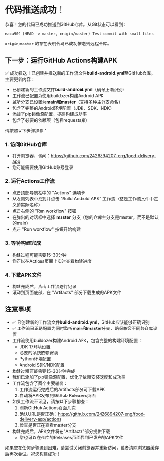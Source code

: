 # 代码推送成功！

恭喜！您的代码已成功推送到GitHub仓库。从Git状态可以看到：

```
eaca909 (HEAD -> master, origin/master) Test commit with small files
```

`origin/master` 的存在表明代码已成功推送到远程仓库。

## 下一步：运行GitHub Actions构建APK

✅ 成功推送！已创建并推送新的工作流文件**build-android.yml**至GitHub仓库。主要更新内容：

- 已创建新的工作流文件**build-android.yml**（确保正确识别）
- 工作流已配置为使用buildozer构建Android APK
- 监听分支已设置为**main和master**（支持多种主分支命名）
- 包含了完整的Android环境配置（JDK、SDK、NDK）
- 添加了pip镜像源配置，提高构建成功率
- 包含了必要的依赖项（包括requests库）

请按照以下步骤操作：

### 1. 访问GitHub仓库
- 打开浏览器，访问：https://github.com/2426894207-eng/food-delivery-app
- 您可能需要使用GitHub账号登录

### 2. 运行Actions工作流
- 点击顶部导航栏中的 "Actions" 选项卡
- 从左侧列表中找到并点击 "Build Android APK" 工作流（这是工作流文件中定义的实际名称）
- 点击右侧的 "Run workflow" 按钮
- 在弹出的对话框中选择 **master** 分支（您的仓库主分支是master，而不是默认的main）
- 点击 "Run workflow" 按钮开始构建

### 3. 等待构建完成
- 构建过程可能需要15-30分钟
- 您可以在Actions页面上实时查看构建进度

### 4. 下载APK文件
- 构建完成后，点击工作流运行记录
- 滚动到页面底部，在 "Artifacts" 部分下载生成的APK文件

## 注意事项

- ✅ 已创建新的工作流文件**build-android.yml**，GitHub应该能够正确识别
- ✅ 工作流已正确配置为同时监听**main和master**分支，确保兼容不同的仓库设置
- 工作流使用buildozer构建Android APK，包含完整的构建环境配置：
  - JDK 17环境设置
  - 必要的系统依赖安装
  - Python环境配置
  - Android SDK/NDK配置
- 构建过程可能需要15-30分钟完成
- 我们已添加了pip镜像源配置，优化了依赖安装速度和成功率
- 工作流包含了两个主要输出：
  1. 工作流运行完成后的Artifacts部分可下载APK
  2. 自动将APK发布到GitHub Releases页面
- 如果工作流不可见，请按以下步骤排查：
  1. 刷新GitHub Actions页面几次
  2. 确认URL是否正确：https://github.com/2426894207-eng/food-delivery-app/actions
  3. 检查是否正在查看master分支
- 构建完成后，APK文件将在"Artifacts"部分提供下载
  - 您也可以在仓库的Releases页面找到已发布的APK文件

如果您在任何步骤遇到困难，请尝试关闭浏览器并重新访问，或者清除浏览器缓存后再次尝试。祝您构建成功！